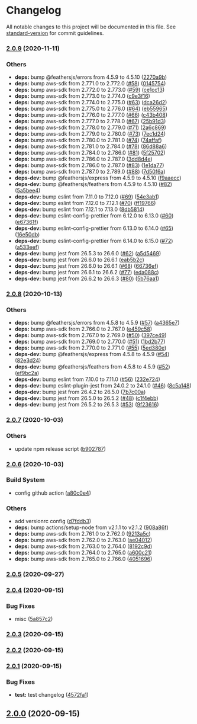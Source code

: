 # Changelog

All notable changes to this project will be documented in this file. See [standard-version](https://github.com/conventional-changelog/standard-version) for commit guidelines.

### [2.0.9](https://github.com/powerkernel/feathers-aws-sns/compare/v2.0.8...v2.0.9) (2020-11-11)


### Others

* **deps:** bump @feathersjs/errors from 4.5.9 to 4.5.10 ([2270a9b](https://github.com/powerkernel/feathers-aws-sns/commit/2270a9b81445db90d583bc486b3c3c8a79fb80d8))
* **deps:** bump aws-sdk from 2.771.0 to 2.772.0 ([#58](https://github.com/powerkernel/feathers-aws-sns/issues/58)) ([0145754](https://github.com/powerkernel/feathers-aws-sns/commit/014575407626e6cf631704742aa21fcd169aa1b0))
* **deps:** bump aws-sdk from 2.772.0 to 2.773.0 ([#59](https://github.com/powerkernel/feathers-aws-sns/issues/59)) ([ce1cc13](https://github.com/powerkernel/feathers-aws-sns/commit/ce1cc13b6183fd26474c18e728ccbb5ec71bd1a6))
* **deps:** bump aws-sdk from 2.773.0 to 2.774.0 ([c9e3f16](https://github.com/powerkernel/feathers-aws-sns/commit/c9e3f1603f2aa00f14c5fe4313cf7d0ba9e7688e))
* **deps:** bump aws-sdk from 2.774.0 to 2.775.0 ([#63](https://github.com/powerkernel/feathers-aws-sns/issues/63)) ([dca26d2](https://github.com/powerkernel/feathers-aws-sns/commit/dca26d20bf037513f73f9075ae56efd5b2080b38))
* **deps:** bump aws-sdk from 2.775.0 to 2.776.0 ([#64](https://github.com/powerkernel/feathers-aws-sns/issues/64)) ([eb55965](https://github.com/powerkernel/feathers-aws-sns/commit/eb559654ce34740c6bd9513f7d897b9870af976c))
* **deps:** bump aws-sdk from 2.776.0 to 2.777.0 ([#66](https://github.com/powerkernel/feathers-aws-sns/issues/66)) ([c43b408](https://github.com/powerkernel/feathers-aws-sns/commit/c43b408f4b131d43d938552a5e31da2c42346c1c))
* **deps:** bump aws-sdk from 2.777.0 to 2.778.0 ([#67](https://github.com/powerkernel/feathers-aws-sns/issues/67)) ([25b91d3](https://github.com/powerkernel/feathers-aws-sns/commit/25b91d3249f366b0552c2d914ff3f760f2bf7110))
* **deps:** bump aws-sdk from 2.778.0 to 2.779.0 ([#71](https://github.com/powerkernel/feathers-aws-sns/issues/71)) ([2a6c869](https://github.com/powerkernel/feathers-aws-sns/commit/2a6c8695a7451cdab73c4d1679584535c5f19128))
* **deps:** bump aws-sdk from 2.779.0 to 2.780.0 ([#73](https://github.com/powerkernel/feathers-aws-sns/issues/73)) ([7ec1d24](https://github.com/powerkernel/feathers-aws-sns/commit/7ec1d24cd39b19cb9e1ec42cb4bd7875fd0a6c15))
* **deps:** bump aws-sdk from 2.780.0 to 2.781.0 ([#74](https://github.com/powerkernel/feathers-aws-sns/issues/74)) ([74affaf](https://github.com/powerkernel/feathers-aws-sns/commit/74affaf7b7031a9d9a4723094fa630450798a676))
* **deps:** bump aws-sdk from 2.781.0 to 2.784.0 ([#78](https://github.com/powerkernel/feathers-aws-sns/issues/78)) ([86d88a6](https://github.com/powerkernel/feathers-aws-sns/commit/86d88a64cf830b7f94900cd240010b3b1228f066))
* **deps:** bump aws-sdk from 2.784.0 to 2.786.0 ([#81](https://github.com/powerkernel/feathers-aws-sns/issues/81)) ([5f25702](https://github.com/powerkernel/feathers-aws-sns/commit/5f2570276526e06a793632b59f3ddc9b303b4846))
* **deps:** bump aws-sdk from 2.786.0 to 2.787.0 ([3dd8d4e](https://github.com/powerkernel/feathers-aws-sns/commit/3dd8d4eddfef356cac6906ec78670607c4ed9ba1))
* **deps:** bump aws-sdk from 2.786.0 to 2.787.0 ([#83](https://github.com/powerkernel/feathers-aws-sns/issues/83)) ([1e1da77](https://github.com/powerkernel/feathers-aws-sns/commit/1e1da77f27a46f2c29f03cf1507f3ff0b0ffece0))
* **deps:** bump aws-sdk from 2.787.0 to 2.789.0 ([#88](https://github.com/powerkernel/feathers-aws-sns/issues/88)) ([7d50f6a](https://github.com/powerkernel/feathers-aws-sns/commit/7d50f6af87b96da1357e7e9d77e636ef6beed64b))
* **deps-dev:** bump @feathersjs/express from 4.5.9 to 4.5.10 ([f9aaecc](https://github.com/powerkernel/feathers-aws-sns/commit/f9aaecccc0287b5042eaa9941df61fc7ba38fc54))
* **deps-dev:** bump @feathersjs/feathers from 4.5.9 to 4.5.10 ([#82](https://github.com/powerkernel/feathers-aws-sns/issues/82)) ([5a5bee4](https://github.com/powerkernel/feathers-aws-sns/commit/5a5bee481bd9ffe84f643078436aa23638c3b642))
* **deps-dev:** bump eslint from 7.11.0 to 7.12.0 ([#69](https://github.com/powerkernel/feathers-aws-sns/issues/69)) ([54e3ab1](https://github.com/powerkernel/feathers-aws-sns/commit/54e3ab168356c1ba9e1482d3c889f36af882b709))
* **deps-dev:** bump eslint from 7.12.0 to 7.12.1 ([#70](https://github.com/powerkernel/feathers-aws-sns/issues/70)) ([ff19766](https://github.com/powerkernel/feathers-aws-sns/commit/ff197662f0bf923b52ada9e5ff0200a66596ae55))
* **deps-dev:** bump eslint from 7.12.1 to 7.13.0 ([8db5814](https://github.com/powerkernel/feathers-aws-sns/commit/8db5814852b315fb2bf1d7af95683f28d0e8087f))
* **deps-dev:** bump eslint-config-prettier from 6.12.0 to 6.13.0 ([#60](https://github.com/powerkernel/feathers-aws-sns/issues/60)) ([e67361f](https://github.com/powerkernel/feathers-aws-sns/commit/e67361fee0e7d1522103660c7c10882d7e5cc84d))
* **deps-dev:** bump eslint-config-prettier from 6.13.0 to 6.14.0 ([#65](https://github.com/powerkernel/feathers-aws-sns/issues/65)) ([16e50db](https://github.com/powerkernel/feathers-aws-sns/commit/16e50db6c45e2f092ff37fb34d54e33be325476d))
* **deps-dev:** bump eslint-config-prettier from 6.14.0 to 6.15.0 ([#72](https://github.com/powerkernel/feathers-aws-sns/issues/72)) ([a533eef](https://github.com/powerkernel/feathers-aws-sns/commit/a533eef2139cb9339b19c72525e297999b11e302))
* **deps-dev:** bump jest from 26.5.3 to 26.6.0 ([#62](https://github.com/powerkernel/feathers-aws-sns/issues/62)) ([a5d5469](https://github.com/powerkernel/feathers-aws-sns/commit/a5d546939f8861d4887ef8fb1833669f10d5e584))
* **deps-dev:** bump jest from 26.6.0 to 26.6.1 ([eab5b2c](https://github.com/powerkernel/feathers-aws-sns/commit/eab5b2cd4df9f69b1ece1b8a1634ab4e9b722b28))
* **deps-dev:** bump jest from 26.6.0 to 26.6.1 ([#68](https://github.com/powerkernel/feathers-aws-sns/issues/68)) ([66736ef](https://github.com/powerkernel/feathers-aws-sns/commit/66736ef3d6242336f8e12c17f391b8af7545e2a0))
* **deps-dev:** bump jest from 26.6.1 to 26.6.2 ([#77](https://github.com/powerkernel/feathers-aws-sns/issues/77)) ([eda088c](https://github.com/powerkernel/feathers-aws-sns/commit/eda088c861b2370a401b033e286dcbd07bc70e0d))
* **deps-dev:** bump jest from 26.6.2 to 26.6.3 ([#80](https://github.com/powerkernel/feathers-aws-sns/issues/80)) ([5b76aa1](https://github.com/powerkernel/feathers-aws-sns/commit/5b76aa1ef8c1799ea030333a04a87c535e32be59))

### [2.0.8](https://github.com/powerkernel/feathers-aws-sns/compare/v2.0.7...v2.0.8) (2020-10-13)


### Others

* **deps:** bump @feathersjs/errors from 4.5.8 to 4.5.9 ([#57](https://github.com/powerkernel/feathers-aws-sns/issues/57)) ([a4365e7](https://github.com/powerkernel/feathers-aws-sns/commit/a4365e7e4e359e9bb39a8654d1d997fb2a6362c7))
* **deps:** bump aws-sdk from 2.766.0 to 2.767.0 ([e459c58](https://github.com/powerkernel/feathers-aws-sns/commit/e459c58bf308a53391ff95d8ddab6d9a2849eeab))
* **deps:** bump aws-sdk from 2.767.0 to 2.769.0 ([#50](https://github.com/powerkernel/feathers-aws-sns/issues/50)) ([397ce49](https://github.com/powerkernel/feathers-aws-sns/commit/397ce4956685e141acd0e9ecc58bd0dc54d1d2c0))
* **deps:** bump aws-sdk from 2.769.0 to 2.770.0 ([#51](https://github.com/powerkernel/feathers-aws-sns/issues/51)) ([1bd2b77](https://github.com/powerkernel/feathers-aws-sns/commit/1bd2b778cf4feec962b6e7df7a89496082ac3cb8))
* **deps:** bump aws-sdk from 2.770.0 to 2.771.0 ([#55](https://github.com/powerkernel/feathers-aws-sns/issues/55)) ([5ed380e](https://github.com/powerkernel/feathers-aws-sns/commit/5ed380effca5fd67b16047ced4e823c105133f40))
* **deps-dev:** bump @feathersjs/express from 4.5.8 to 4.5.9 ([#54](https://github.com/powerkernel/feathers-aws-sns/issues/54)) ([82e3d24](https://github.com/powerkernel/feathers-aws-sns/commit/82e3d2494126439a4fde424902ea955c7b2f0e39))
* **deps-dev:** bump @feathersjs/feathers from 4.5.8 to 4.5.9 ([#52](https://github.com/powerkernel/feathers-aws-sns/issues/52)) ([ef9bc2a](https://github.com/powerkernel/feathers-aws-sns/commit/ef9bc2a82ffbdac0cdc5b4f2d97cb8e0c5a10c95))
* **deps-dev:** bump eslint from 7.10.0 to 7.11.0 ([#56](https://github.com/powerkernel/feathers-aws-sns/issues/56)) ([232e724](https://github.com/powerkernel/feathers-aws-sns/commit/232e724eca2476dc12dc64d40cbcc87fbe26c27b))
* **deps-dev:** bump eslint-plugin-jest from 24.0.2 to 24.1.0 ([#46](https://github.com/powerkernel/feathers-aws-sns/issues/46)) ([8c5a148](https://github.com/powerkernel/feathers-aws-sns/commit/8c5a1489a328e89f8a9d30c17ca853648a1f44e0))
* **deps-dev:** bump jest from 26.4.2 to 26.5.0 ([7b7c00a](https://github.com/powerkernel/feathers-aws-sns/commit/7b7c00a343e2690d58e45947480ae3535cb5468d))
* **deps-dev:** bump jest from 26.5.0 to 26.5.2 ([#48](https://github.com/powerkernel/feathers-aws-sns/issues/48)) ([c1f4ebb](https://github.com/powerkernel/feathers-aws-sns/commit/c1f4ebb5aa92e6dfc097bf4d202ea2437959df3a))
* **deps-dev:** bump jest from 26.5.2 to 26.5.3 ([#53](https://github.com/powerkernel/feathers-aws-sns/issues/53)) ([9f23616](https://github.com/powerkernel/feathers-aws-sns/commit/9f2361674a1edae034967e8e43dc8f5eed16635d))

### [2.0.7](https://github.com/powerkernel/feathers-aws-sns/compare/v2.0.6...v2.0.7) (2020-10-03)


### Others

* update npm release script ([b902787](https://github.com/powerkernel/feathers-aws-sns/commit/b902787f276ffb47b83a460f553f974bf50ec699))

### [2.0.6](https://github.com/powerkernel/feathers-aws-sns/compare/v2.0.5...v2.0.6) (2020-10-03)


### Build System

* config github action ([a80c0e4](https://github.com/powerkernel/feathers-aws-sns/commit/a80c0e4e35d3c4bb1a07daaa0136c08dfa8688d3))


### Others

* add versionrc config ([d7fddb3](https://github.com/powerkernel/feathers-aws-sns/commit/d7fddb3b88108e844c408067fba4c668507ca0c1))
* **deps:** bump actions/setup-node from v2.1.1 to v2.1.2 ([908a86f](https://github.com/powerkernel/feathers-aws-sns/commit/908a86f6f3c0873ccbdc75933a612c51a55328bf))
* **deps:** bump aws-sdk from 2.761.0 to 2.762.0 ([9213a5c](https://github.com/powerkernel/feathers-aws-sns/commit/9213a5c5f65db6efb0fbe97f3c1b1a034506bc47))
* **deps:** bump aws-sdk from 2.762.0 to 2.763.0 ([ae04012](https://github.com/powerkernel/feathers-aws-sns/commit/ae040129edb3823b39b80dd0db13ec46307327e6))
* **deps:** bump aws-sdk from 2.763.0 to 2.764.0 ([8192c9d](https://github.com/powerkernel/feathers-aws-sns/commit/8192c9d2a0adf9e70740aa938a7d356ddd2af880))
* **deps:** bump aws-sdk from 2.764.0 to 2.765.0 ([a600c21](https://github.com/powerkernel/feathers-aws-sns/commit/a600c21b8805f306d727140b2b6a96107e371ca3))
* **deps:** bump aws-sdk from 2.765.0 to 2.766.0 ([4051696](https://github.com/powerkernel/feathers-aws-sns/commit/4051696f0ffd9190acd0ea50a3253477f83e9ab3))

### [2.0.5](https://github.com/powerkernel/feathers-aws-sns/compare/v2.0.4...v2.0.5) (2020-09-27)

### [2.0.4](https://github.com/powerkernel/feathers-aws-sns/compare/v2.0.3...v2.0.4) (2020-09-15)


### Bug Fixes

* misc ([5a857c2](https://github.com/powerkernel/feathers-aws-sns/commit/5a857c27fd792323cfe9dc30c0f2c67c1b5fb92b))

### [2.0.3](https://github.com/powerkernel/feathers-aws-sns/compare/v2.0.2...v2.0.3) (2020-09-15)

### [2.0.2](https://github.com/powerkernel/feathers-aws-sns/compare/v2.0.1...v2.0.2) (2020-09-15)

### [2.0.1](https://github.com/powerkernel/feathers-aws-sns/compare/v2.0.0...v2.0.1) (2020-09-15)


### Bug Fixes

* **test:** test changelog ([4572fa1](https://github.com/powerkernel/feathers-aws-sns/commit/4572fa143a24c6706f351e2dc18e14195437a76a))

## [2.0.0](https://github.com/powerkernel/feathers-aws-sns/compare/v1.4.5...v2.0.0) (2020-09-15)